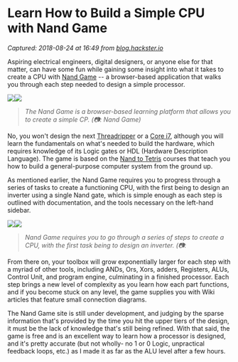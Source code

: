 # Learn How to Build a Simple CPU with Nand Game

_Captured: 2018-08-24 at 16:49 from [blog.hackster.io](https://blog.hackster.io/learn-how-to-build-a-simple-cpu-with-nand-game-8a584db1db93?mc_cid=028d860fc1&mc_eid=1c68da4188)_

Aspiring electrical engineers, digital designers, or anyone else for that matter, can have some fun while gaining some insight into what it takes to create a CPU with [Nand Game](http://nandgame.com/) -- a browser-based application that walks you through each step needed to design a simple processor.

![](https://cdn-images-1.medium.com/freeze/max/60/1*oo4ck0VwnjXFpwbgurs9sQ.png?q=20)![](https://cdn-images-1.medium.com/max/1600/1*oo4ck0VwnjXFpwbgurs9sQ.png)

> _The Nand Game is a browser-based learning platform that allows you to create a simple CP. (📷: Nand Game)_

No, you won't design the next [Threadripper](https://www.amd.com/en/products/ryzen-threadripper) or a [Core i7](https://www.intel.com/content/www/us/en/products/processors/core/i7-processors.html), although you will learn the fundamentals on what's needed to build the hardware, which requires knowledge of its Logic gates or HDL (Hardware Description Language). The game is based on the [Nand to Tetris](https://www.nand2tetris.org/) courses that teach you how to build a general-purpose computer system from the ground up.

As mentioned earlier, the Nand Game requires you to progress through a series of tasks to create a functioning CPU, with the first being to design an inverter using a single Nand gate, which is simple enough as each step is outlined with documentation, and the tools necessary on the left-hand sidebar.

![](https://cdn-images-1.medium.com/freeze/max/60/1*z97VQLfOSEVS6O8YtpmebQ.png?q=20)![](https://cdn-images-1.medium.com/max/1600/1*z97VQLfOSEVS6O8YtpmebQ.png)

> _Nand Game requires you to go through a series of steps to create a CPU, with the first task being to design an inverter. (📷:_

From there on, your toolbox will grow exponentially larger for each step with a myriad of other tools, including ANDs, Ors, Xors, adders, Registers, ALUs, Control Unit, and program engine, culminating in a finished processor. Each step brings a new level of complexity as you learn how each part functions, and if you become stuck on any level, the game supplies you with Wiki articles that feature small connection diagrams.

The Nand Game site is still under development, and judging by the sparse information that's provided by the time you hit the upper tiers of the design, it must be the lack of knowledge that's still being refined. With that said, the game is free and is an excellent way to learn how a processor is designed, and it's pretty accurate (but not wholly- no 1 or 0 Logic, unpractical feedback loops, etc.) as I made it as far as the ALU level after a few hours.
